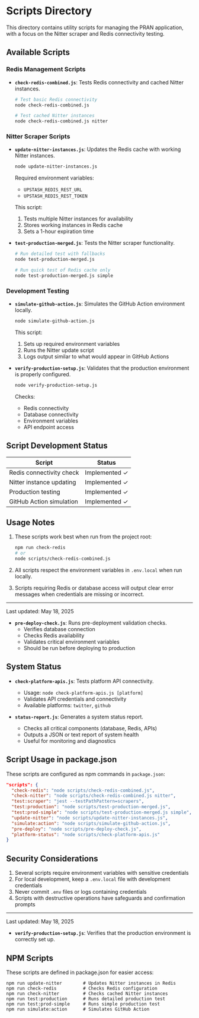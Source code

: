 # Scripts Directory

This directory contains utility scripts for managing the PRAN application, with a focus on the Nitter scraper and Redis connectivity testing.

## Available Scripts

### Redis Management Scripts

- **`check-redis-combined.js`**: Tests Redis connectivity and cached Nitter instances.
  ```bash
  # Test basic Redis connectivity
  node check-redis-combined.js
  
  # Test cached Nitter instances
  node check-redis-combined.js nitter
  ```

### Nitter Scraper Scripts

- **`update-nitter-instances.js`**: Updates the Redis cache with working Nitter instances.
  ```bash
  node update-nitter-instances.js
  ```
  
  Required environment variables:
  - `UPSTASH_REDIS_REST_URL`
  - `UPSTASH_REDIS_REST_TOKEN`
  
  This script:
  1. Tests multiple Nitter instances for availability
  2. Stores working instances in Redis cache
  3. Sets a 1-hour expiration time

- **`test-production-merged.js`**: Tests the Nitter scraper functionality.
  ```bash
  # Run detailed test with fallbacks
  node test-production-merged.js
  
  # Run quick test of Redis cache only
  node test-production-merged.js simple
  ```

### Development Testing

- **`simulate-github-action.js`**: Simulates the GitHub Action environment locally.
  ```bash
  node simulate-github-action.js
  ```
  
  This script:
  1. Sets up required environment variables
  2. Runs the Nitter update script
  3. Logs output similar to what would appear in GitHub Actions

- **`verify-production-setup.js`**: Validates that the production environment is properly configured.
  ```bash
  node verify-production-setup.js
  ```
  
  Checks:
  - Redis connectivity
  - Database connectivity
  - Environment variables
  - API endpoint access

## Script Development Status

| Script | Status |
|--------|--------|
| Redis connectivity check | Implemented ✓ |
| Nitter instance updating | Implemented ✓ |
| Production testing | Implemented ✓ |
| GitHub Action simulation | Implemented ✓ |

## Usage Notes

1. These scripts work best when run from the project root:
   ```bash
   npm run check-redis
   # or
   node scripts/check-redis-combined.js
   ```
   
2. All scripts respect the environment variables in `.env.local` when run locally.

3. Scripts requiring Redis or database access will output clear error messages when credentials are missing or incorrect.

---

Last updated: May 18, 2025

- **`pre-deploy-check.js`**: Runs pre-deployment validation checks.
  - Verifies database connection
  - Checks Redis availability
  - Validates critical environment variables
  - Should be run before deploying to production

## System Status

- **`check-platform-apis.js`**: Tests platform API connectivity.
  - Usage: `node check-platform-apis.js [platform]`
  - Validates API credentials and connectivity
  - Available platforms: `twitter`, `github`

- **`status-report.js`**: Generates a system status report.
  - Checks all critical components (database, Redis, APIs)
  - Outputs a JSON or text report of system health
  - Useful for monitoring and diagnostics

## Script Usage in package.json

These scripts are configured as npm commands in `package.json`:

```json
"scripts": {
  "check-redis": "node scripts/check-redis-combined.js",
  "check-nitter": "node scripts/check-redis-combined.js nitter",
  "test:scraper": "jest --testPathPattern=scrapers",
  "test:production": "node scripts/test-production-merged.js",
  "test:prod-simple": "node scripts/test-production-merged.js simple",
  "update-nitter": "node scripts/update-nitter-instances.js",
  "simulate:action": "node scripts/simulate-github-action.js",
  "pre-deploy": "node scripts/pre-deploy-check.js",
  "platform-status": "node scripts/check-platform-apis.js"
}
```

## Security Considerations

1. Several scripts require environment variables with sensitive credentials
2. For local development, keep a `.env.local` file with development credentials
3. Never commit `.env` files or logs containing credentials
4. Scripts with destructive operations have safeguards and confirmation prompts

---

Last updated: May 18, 2025

- **`verify-production-setup.js`**: Verifies that the production environment is correctly set up.

## NPM Scripts

These scripts are defined in package.json for easier access:

```
npm run update-nitter        # Updates Nitter instances in Redis
npm run check-redis          # Checks Redis configuration
npm run check-nitter         # Checks cached Nitter instances
npm run test:production      # Runs detailed production test
npm run test:prod-simple     # Runs simple production test
npm run simulate:action      # Simulates GitHub Action
```
